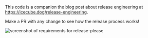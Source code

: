 This code is a companion the blog post about release engineering at <https://icecube.dog/release-engineering>.

Make a PR with any change to see how the release process works!

![screenshot of requirements for release-please](release-process.png)
